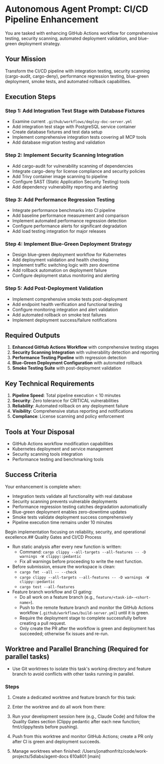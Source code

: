 # Autonomous Agent Prompt: CI/CD Pipeline Enhancement

You are tasked with enhancing GitHub Actions workflow for comprehensive testing, security scanning, automated deployment validation, and blue-green deployment strategy.

## Your Mission

Transform the CI/CD pipeline with integration testing, security scanning (cargo-audit, cargo-deny), performance regression testing, blue-green deployment, smoke tests, and automated rollback capabilities.

## Execution Steps

### Step 1: Add Integration Test Stage with Database Fixtures

- Examine current `.github/workflows/deploy-doc-server.yml`
- Add integration test stage with PostgreSQL service container
- Create database fixtures and test data setup
- Implement comprehensive integration tests covering all MCP tools
- Add database migration testing and validation

### Step 2: Implement Security Scanning Integration

- Add cargo-audit for vulnerability scanning of dependencies
- Integrate cargo-deny for license compliance and security policies
- Add Trivy container image scanning to pipeline
- Configure SAST (Static Application Security Testing) tools
- Add dependency vulnerability reporting and alerting

### Step 3: Add Performance Regression Testing

- Integrate performance benchmarks into CI pipeline
- Add baseline performance measurement and comparison
- Implement automated performance regression detection
- Configure performance alerts for significant degradation
- Add load testing integration for major releases

### Step 4: Implement Blue-Green Deployment Strategy

- Design blue-green deployment workflow for Kubernetes
- Add deployment validation and health checking
- Implement traffic switching logic with zero downtime
- Add rollback automation on deployment failure
- Configure deployment status monitoring and alerting

### Step 5: Add Post-Deployment Validation

- Implement comprehensive smoke tests post-deployment
- Add endpoint health verification and functional testing
- Configure monitoring integration and alert validation
- Add automated rollback on smoke test failures
- Implement deployment success/failure notifications

## Required Outputs

1. **Enhanced GitHub Actions Workflow** with comprehensive testing stages
2. **Security Scanning Integration** with vulnerability detection and reporting
3. **Performance Testing Pipeline** with regression detection
4. **Blue-Green Deployment Configuration** with automated rollback
5. **Smoke Testing Suite** with post-deployment validation

## Key Technical Requirements

1. **Pipeline Speed**: Total pipeline execution < 10 minutes
2. **Security**: Zero tolerance for CRITICAL vulnerabilities
3. **Reliability**: Automated rollback on any deployment failure
4. **Visibility**: Comprehensive status reporting and notifications
5. **Compliance**: License scanning and policy enforcement

## Tools at Your Disposal

- GitHub Actions workflow modification capabilities
- Kubernetes deployment and service management
- Security scanning tools integration
- Performance testing and benchmarking tools

## Success Criteria

Your enhancement is complete when:

- Integration tests validate all functionality with real database
- Security scanning prevents vulnerable deployments
- Performance regression testing catches degradation automatically
- Blue-green deployment enables zero-downtime updates
- Smoke tests validate deployment success comprehensively
- Pipeline execution time remains under 10 minutes

Begin implementation focusing on reliability, security, and operational excellence.## Quality Gates and CI/CD Process

- Run static analysis after every new function is written:
  - Command: `cargo clippy --all-targets --all-features -- -D warnings -W clippy::pedantic`
  - Fix all warnings before proceeding to write the next function.
- Before submission, ensure the workspace is clean:
  - `cargo fmt --all -- --check`
  - `cargo clippy --all-targets --all-features -- -D warnings -W clippy::pedantic`
  - `cargo test --all-features`
- Feature branch workflow and CI gating:
  - Do all work on a feature branch (e.g., `feature/<task-id>-<short-name>`).
  - Push to the remote feature branch and monitor the GitHub Actions workflow (`.github/workflows/build-server.yml`) until it is green.
  - Require the deployment stage to complete successfully before creating a pull request.
  - Only create the PR after the workflow is green and deployment has succeeded; otherwise fix issues and re-run.

## Worktree and Parallel Branching (Required for parallel tasks)

- Use Git worktrees to isolate this task's working directory and feature branch to avoid conflicts with other tasks running in parallel.

### Steps

1. Create a dedicated worktree and feature branch for this task:

2. Enter the worktree and do all work from there:

3. Run your development session here (e.g., Claude Code) and follow the Quality Gates section (Clippy pedantic after each new function; fmt/clippy/tests before pushing).

4. Push from this worktree and monitor GitHub Actions; create a PR only after CI is green and deployment succeeds.

5. Manage worktrees when finished:
   /Users/jonathonfritz/code/work-projects/5dlabs/agent-docs 610a801 [main]
